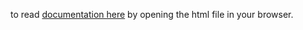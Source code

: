 to read [documentation here](./documentation/html/index.html) by opening the html file in your browser.